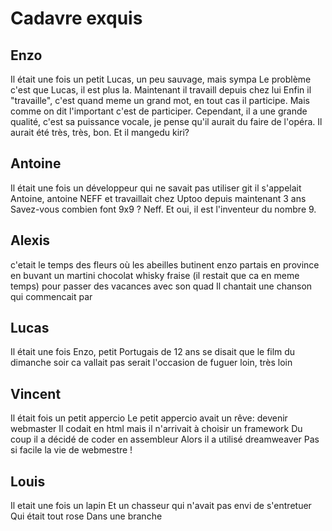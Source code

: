 # Cadavre exquis

## Enzo
Il était une fois un petit Lucas, un peu sauvage, mais sympa
Le problème c'est que Lucas, il est plus la.
Maintenant il travaill depuis chez lui
Enfin il "travaille", c'est quand meme un grand mot, en tout cas il participe. Mais comme on dit l'important c'est de participer.
Cependant, il a une grande qualité, c'est sa puissance vocale, je pense qu'il aurait du faire de l'opéra. Il aurait été très, très, bon.
Et il mangedu kiri?

## Antoine
Il était une fois un développeur
qui ne savait pas utiliser git
il s'appelait Antoine, antoine NEFF
et travaillait chez Uptoo
depuis maintenant 3 ans
Savez-vous combien font 9x9 ? Neff. Et oui, il est l'inventeur du nombre 9.

## Alexis
c'etait le temps des fleurs où
les abeilles butinent
enzo partais en province
en buvant un martini chocolat whisky fraise (il restait que ca en meme temps)
pour passer des vacances avec son quad
Il chantait une chanson qui commencait par

## Lucas
Il était une fois Enzo, petit Portugais de 12 ans
se disait que le film du dimanche soir
ca vallait pas
serait l'occasion de fuguer
loin, très loin

## Vincent
Il était fois un petit appercio
Le petit appercio avait un rêve: devenir webmaster
Il codait en html mais il n'arrivait à choisir un framework
Du coup il a décidé de coder en assembleur
Alors il a utilisé dreamweaver
Pas si facile la vie de webmestre !

## Louis
Il etait une fois un lapin
Et un chasseur qui n'avait pas envi de s'entretuer
Qui était tout rose
Dans une branche 

